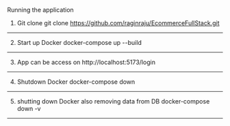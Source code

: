 Running the application

1. Git clone
   git clone https://github.com/raginraju/EcommerceFullStack.git
----------------------------------------------------------------
2. Start up Docker
   docker-compose up --build
----------------------------------------------------------------
3. App can be access on
   http://localhost:5173/login
----------------------------------------------------------------
4. Shutdown Docker
   docker-compose down
----------------------------------------------------------------
5. shutting down Docker also removing data from DB
   docker-compose down -v
----------------------------------------------------------------


